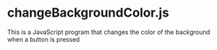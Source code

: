 # changeBackgroundColor.js
This is a JavaScript program that changes the color of the background when a button is pressed
